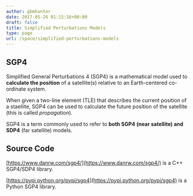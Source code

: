 ```yaml
---
author: gbmhunter
date: 2017-05-26 01:15:16+00:00
draft: false
title: Simplified Perturbations Models
type: page
url: /space/simplified-perturbations-models
---
```


## SGP4

Simplified General Perturbations 4 (SGP4) is a mathematical model used to **calculate the position** of a satellite(s) relative to an Earth-centered co-ordinate system.

When given a two-line element (TLE) that describes the current position of a staellite, SGP4 can be used to calculate the future position of the satellite (this is called _propagation_).

SGP4 is a term commonly used to refer to **both SGP4 (near satellite) and SDP4** (far satellite) models.

## Source Code

[https://www.danrw.com/sgp4/](https://www.danrw.com/sgp4/) is a C++ SGP4/SDP4 library.

[https://pypi.python.org/pypi/sgp4](https://pypi.python.org/pypi/sgp4) is a Python SGP4 library.
